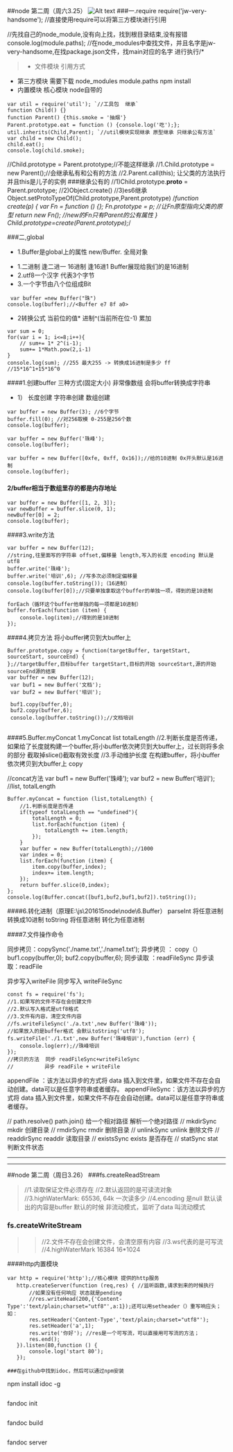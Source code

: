 ##node 第二周（周六3.25）
![Alt text](./1490408322119.png)
###一.require
require('jw-very-handsome');
//直接使用require可以将第三方模块进行引用

//先找自己的node_module,没有向上找，找到根目录结束,没有报错
console.log(module.paths);
//在node_modules中查找文件，并且名字是jw-very-handsome,在找package.json文件，找main对应的名字 进行执行/*

>* 文件模块 引用方式
 * 第三方模块 需要下载 node_modules  module.paths npm install
 * 内置模块 核心模块 node自带的


```
var util = require('util'); `//工具包  继承`
function Child() {}
function Parent() {this.smoke = '抽烟'}
Parent.prototype.eat = function () {console.log('吃');};
util.inherits(Child,Parent); `//util模块实现继承 原型继承 只继承公有方法`
var child = new Child();
child.eat();
console.log(child.smoke);
```


//Child.prototype = Parent.prototype;//不能这样继承
//1.Child.prototype = new Parent();//会继承私有和公有的方法
//2.Parent.call(this); 让父类的方法执行 并且this是儿子的实例
###继承公有的
//1)Child.prototype.__proto__ = Parent.prototype;
//2)Object.create()
//3)es6继承 Object.setProtoTypeOf(Child.prototype,Parent.prototype)
/*function create(p) {
 var Fn = function () {};
 Fn.prototype = p; //让Fn原型指向父类的原型
 return new Fn(); //new的Fn只有Parent的公有属性
 }
Child.prototype=create(Parent.prototype);*/

###二,global
- 1.Buffer是global上的属性 new/Buffer.  全局对象
 + 1.二进制 逢二进一 16进制 逢16进1  Buffer展现给我们的是16进制
  + 2.utf8一个汉字 代表3个字节
  + 3.一个字节由八个位组成Bit

```
 var buffer =new Buffer("珠")
console.log(buffer);//<Buffer e7 8f a0>
```

- 2转换公式 当前位的值* 进制^(当前所在位-1) 累加

```
var sum = 0;
for(var i = 1; i<=8;i++){
    // sum+= 1* 2^(i-1);
    sum+= 1*Math.pow(2,i-1)
}
console.log(sum); //255 最大255 -> 转换成16进制是多少 ff
//15*16^1+15*16^0
```
####1.创建buffer 三种方式(固定大小) 非常像数组 会将buffer转换成字符串
- 1） 长度创建 字符串创建 数组创建

```
var buffer = new Buffer(3); //6个字节
buffer.fill(0); //对256取模 0-255是256个数
console.log(buffer);

var buffer = new Buffer('珠峰');
console.log(buffer);

var buffer = new Buffer([0xfe, 0xff, 0x16]);//给的10进制 0x开头默认是16进制
console.log(buffer);
```
#### 2/buffer相当于数组里存的都是内存地址

```
var buffer = new Buffer([1, 2, 3]);
var newBuffer = buffer.slice(0, 1);
newBuffer[0] = 2;
console.log(buffer);
```
####3.write方法

```
var buffer = new Buffer(12);
//string,往里面写的字符串 offset,偏移量 length,写入的长度 encoding 默认是utf8
buffer.write('珠峰');
buffer.write('培训',6); //写多次必须制定偏移量
console.log(buffer.toString());（16进制）
console.log(buffer[0]);//只要单独拿取这个buffer的单独一项，得到的是10进制

forEach（循环这个buffer他单独的每一项都是10进制）
buffer.forEach(function (item) {
    console.log(item);//得到的是10进制
});

```

####4.拷贝方法 将小buffer拷贝到大buffer上

```
Buffer.prototype.copy = function(targetBuffer, targetStart, sourceStart, sourceEnd) {
};//targetBuffer,目标buffer targetStart,目标的开始 sourceStart,源的开始 sourceEnd源的结束
var buffer = new Buffer(12);
 var buf1 = new Buffer('文档');
 var buf2 = new Buffer('培训');
 
 buf1.copy(buffer,0);
 buf2.copy(buffer,6);
 console.log(buffer.toString());//文档培训
 
```

####5.Buffer.myConcat
1.myConcat list totalLength
//2.判断长度是否传递，如果给了长度就构建一个buffer,将小buffer依次拷贝到大buffer上，过长则将多余的部分 截取掉slice()截取有效长度
//3.手动维护长度 在构建buffer，将小buffer依次拷贝到大buffer上 copy



//concat方法
var buf1 = new Buffer('珠峰');
var buf2 = new Buffer('培训');
//list, totalLength

```
Buffer.myConcat = function (list,totalLength) {
    //1.判断长度是否传递
    if(typeof totalLength == "undefined"){
        totalLength = 0;
        list.forEach(function (item) {
            totalLength += item.length;
        });
    }
    var buffer = new Buffer(totalLength);//1000
    var index = 0;
    list.forEach(function (item) {
        item.copy(buffer,index);
        index+= item.length;
    });
    return buffer.slice(0,index);
};
console.log(Buffer.concat([buf1,buf2,buf1,buf2]).toString());
```

####6.转化进制（原理E:\js\201615node\node\6.Buffer）
parseInt  将任意进制 转换成10进制
toString  将任意进制 转化为任意进制

####7.文件操作命令

同步拷贝：copySync('./name.txt','./name1.txt');
异步拷贝 ：                copy（）
                   buf1.copy(buffer,0);
                   buf2.copy(buffer,6);
同步读取 ：readFileSync
 异步读取：readFile
 
异步写入writeFile 
同步写入 writeFileSync

```
const fs = require('fs');
//1.如果写的文件不存在会创建文件
//2.默认写入格式是utf8格式
//3.文件有内容，清空文件内容
//fs.writeFileSync('./a.txt',new Buffer('珠峰'));
//如果放入的是buffer格式 会默认toString('utf8');
fs.writeFile('./1.txt',new Buffer('珠峰培训'),function (err) {
    console.log(err);//珠峰培训
});
//拷贝的方法  同步 readFileSync+writeFileSync
//          异步 readFile + writeFile
```


appendFile ：该方法以异步的方式将 data 插入到文件里，如果文件不存在会自动创建。data可以是任意字符串或者缓存。
appendFileSync：该方法以异步的方式将 data 插入到文件里，如果文件不存在会自动创建。data可以是任意字符串或者缓存。

// path.resolve() path.join() 给一个相对路径 解析一个绝对路径
// mkdirSync mkdir 创建目录
// rmdirSync rmdir 删除目录
// unlinkSync unlink 删除文件
// readdirSync readdir 读取目录
// existsSync exists 是否存在
// statSync  stat 判断文件状态

--------------------------------------------------------------------------------------------------------------
---------------------------------------------------------------------------------------------------------
##node 第二周（周日3.26）
###fs.createReadStream
>//1.读取保证文件必须存在
>//2.默认返回的是可读流对象
>//3.highWaterMark: 65536, 64k 一次读多少
>//4.encoding 是null 默认读出的内容是buffer
默认的时候 非流动模式，监听了data 叫流动模式
### fs.createWriteStream
>>//2.文件不存在会创建文件，会清空原有内容
>>//3.ws代表的是可写流
>>//4.highWaterMark  16384 16*1024




####http内置模块
```
var http = require('http');//核心模块 提供的http服务
   http.createServer(function (req,res) { //监听函数,请求到来的时候执行
       //如果没有任何响应 状态就是pending
       //res.writeHead(200,{'Content-Type':'text/plain;charset="utf8"',a:1});还可以用setheader（）重写响应头；如：
       res.setHeader('Content-Type','text/plain;charset="utf8"');
       res.setHeader('a',1);
       res.write('你好'); //res是一个可写流，可以直接用可写流的方法；
       res.end();
   }).listen(80,function () {
       console.log('start 80');
   });
```
   ```
###在github中找到idoc，然后可以通过npm安装
```
npm install idoc -g
```

```
fandoc init 
```

```
fandoc build
```

```
fandoc server
```





